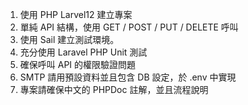 1. 使用 PHP Larvel12 建立專案
2. 單純 API 結構，使用 GET / POST / PUT / DELETE 呼叫
3. 使用 Sail 建立測試環境。
4. 充分使用 Laravel PHP Unit 測試
5. 確保呼叫 API 的權限驗證問題
6. SMTP 請用預設資料並且包含 DB 設定，於 .env 中實現
7. 專案請確保中文的 PHPDoc 註解，並且流程說明
